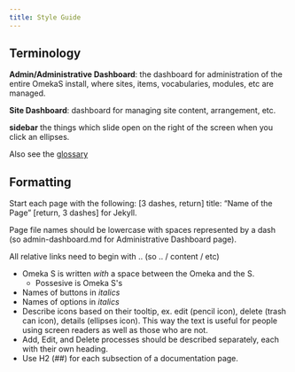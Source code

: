 ```yaml
---
title: Style Guide
---
```


## Terminology
**Admin/Administrative Dashboard**: the dashboard for administration of the entire OmekaS install, where sites, items, vocabularies, modules, etc are managed. 

**Site Dashboard**: dashboard for managing site content, arrangement, etc.

**sidebar** the things which slide open on the right of the screen when you click an ellipses.

Also see the [glossary](glossary.md)

## Formatting
Start each page with the following: [3 dashes, return]
title: “Name of the Page” [return, 3 dashes] for Jekyll. 

Page file names should be lowercase with spaces represented by a dash (so admin-dashboard.md for Administrative Dashboard page). 

All relative links need to begin with .. (so .. / content / etc)

- Omeka S is written *with* a space between the Omeka and the S.
  - Possesive is Omeka S's
- Names of buttons in *italics*
- Names of options in *italics*
- Describe icons based on their tooltip, ex. edit (pencil icon), delete (trash can icon), details (ellipses icon). This way the text is useful for people using screen readers as well as those who are not.
- Add, Edit, and Delete processes should be described separately, each with their own heading. 
- Use H2 (##) for each subsection of a documentation page.
